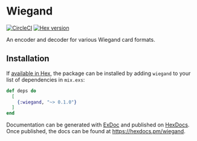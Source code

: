 # Wiegand

[![CircleCI](https://circleci.com/gh/smartrent/wiegand.svg?style=svg)](https://circleci.com/gh/smartrent/wiegand)
[![Hex version](https://img.shields.io/hexpm/v/wiegand.svg "Hex version")](https://hex.pm/packages/wiegand)


An encoder and decoder for various Wiegand card formats.

## Installation

If [available in Hex](https://hex.pm/docs/publish), the package can be installed
by adding `wiegand` to your list of dependencies in `mix.exs`:

```elixir
def deps do
  [
    {:wiegand, "~> 0.1.0"}
  ]
end
```

Documentation can be generated with [ExDoc](https://github.com/elixir-lang/ex_doc)
and published on [HexDocs](https://hexdocs.pm). Once published, the docs can
be found at <https://hexdocs.pm/wiegand>.
